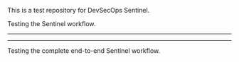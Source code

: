 This is a test repository for DevSecOps Sentinel.

Testing the Sentinel workflow.

-------
-------

Testing the complete end-to-end Sentinel workflow.
